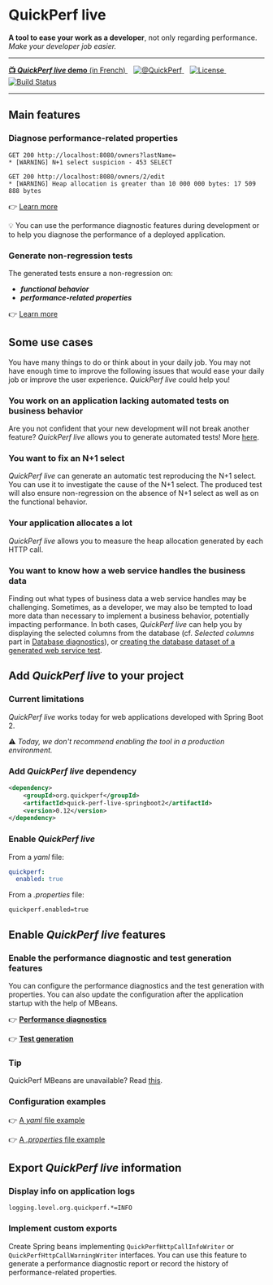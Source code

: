 # QuickPerf live

<strong>A tool to ease your work as a developer</strong>, not only regarding performance. <em>Make your developer job easier.</em></strong>

---
<p>
    <a  href="https://www.youtube.com/watch?v=4Sbvaewrm6A&t=913s">
    <strong>📺 <em>QuickPerf live</em> demo</strong> (in French)
    </a>
    &nbsp;&nbsp;
   <a href="https://twitter.com/quickperf">       
        <img alt="@QuickPerf" src="https://img.shields.io/twitter/url?label=Twitter&style=social&url=https%3A%2F%2Ftwitter.com%2Fquickperf">
   </a>
    &nbsp;&nbsp;
    <a href="https://github.com/quick-perf/quickperf-live/blob/master/LICENSE.txt">
        <img src="https://img.shields.io/badge/license-Apache2-blue.svg"
             alt = "License">
    </a>
    &nbsp;&nbsp;
    <a href="https://github.com/quick-perf/quickperf-live/actions?query=workflow%3ACI">
    <img src="https://img.shields.io/github/workflow/status/quick-perf/quickperf-live/CI"
         alt = "Build Status">
    </a>
</p>

---

## Main features

### Diagnose performance-related properties
```
GET 200 http://localhost:8080/owners?lastName=
* [WARNING] N+1 select suspicion - 453 SELECT
```

```
GET 200 http://localhost:8080/owners/2/edit
* [WARNING] Heap allocation is greater than 10 000 000 bytes: 17 509 888 bytes
```
👉 [Learn more](./doc/performance_diagnostics.md)

💡 You can use the performance diagnostic features during development or to help you diagnose the performance of a deployed application.

### Generate non-regression tests

The generated tests ensure a non-regression on:
* ***functional behavior***
* ***performance-related properties***

👉 [Learn more](./doc/test_generation.md)

## Some use cases

You have many things to do or think about in your daily job.
You may not have enough time to improve the following issues that would ease your daily job or improve the user experience. _QuickPerf live_ could help you!

### You work on an application lacking automated tests on business behavior
Are you not confident that your new development will not break another feature? _QuickPerf live_ allows you to generate automated tests!
More [here](./doc/test_generation.md).

### You want to fix an N+1 select
_QuickPerf live_ can generate an automatic test reproducing the N+1 select. You can use it to investigate the cause of the N+1 select. The produced test will also ensure non-regression on the absence of N+1 select as well as on the functional behavior.

### Your application allocates a lot
_QuickPerf live_ allows you to measure the heap allocation generated by each HTTP call.

### You want to know how a web service handles the business data
Finding out what types of business data a web service handles may be challenging.
Sometimes, as a developer, we may also be tempted to load more data than necessary to implement a business behavior, potentially impacting performance. In both cases, _QuickPerf live_ can help you by displaying the selected columns from the database (cf. *Selected columns* part in [Database diagnostics](./doc/database_diagnostics.md)), or  [creating the database dataset
of a generated web service test](./doc/test_generation.md).


## Add _QuickPerf live_ to your project 

### Current limitations
_QuickPerf live_ works today for web applications developed with Spring Boot 2.

⚠ _Today, we don't recommend enabling the tool in a production environment._

### Add _QuickPerf live_ dependency
```xml
<dependency>
    <groupId>org.quickperf</groupId>
    <artifactId>quick-perf-live-springboot2</artifactId>
    <version>0.12</version>
</dependency>
```

### Enable _QuickPerf live_

From a _yaml_ file:

```yaml
quickperf:
  enabled: true
```

From a _.properties_ file:

```
quickperf.enabled=true
```

## Enable _QuickPerf live_ features

### Enable the performance diagnostic and test generation features

You can configure the performance diagnostics and the test generation with properties.
You can also update the configuration after the application startup with the help of MBeans.

👉 [**Performance diagnostics**](./doc/performance_diagnostics.md)

👉 [**Test generation**](./doc/test_generation.md)

### Tip
QuickPerf MBeans are unavailable? Read [this](./doc/faq.md).

### Configuration examples

👉 [A _yaml_ file example](./spring-boot-2/src/test/resources/quickperf-properties-test.yml)

👉 [A _.properties_ file example](./spring-boot-2/src/test/resources/quickperf-properties-test.properties)


## Export _QuickPerf live_ information

### Display info on application logs

```properties
logging.level.org.quickperf.*=INFO
```

### Implement custom exports
Create Spring beans implementing ```QuickPerfHttpCallInfoWriter``` or ```QuickPerfHttpCallWarningWriter``` interfaces.
You can use this feature to generate a performance diagnostic report or record the history of performance-related properties.

